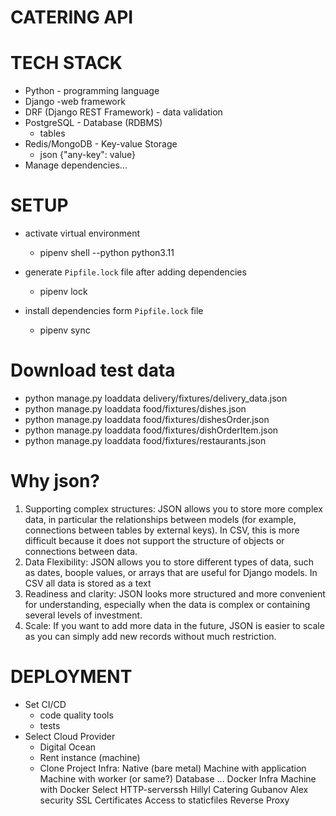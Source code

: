 # CATERING API

# TECH STACK

- Python - programming language
- Django -web framework
- DRF (Django REST Framework) - data validation
- PostgreSQL - Database (RDBMS)
  - tables
- Redis/MongoDB - Key-value Storage
  - json {"any-key": value}
- Manage dependencies...

# SETUP
- activate virtual environment
  - pipenv shell --python python3.11


- generate `Pipfile.lock` file after adding dependencies 
  - pipenv lock
  

- install dependencies form `Pipfile.lock` file
  - pipenv sync

# Download test data
- python manage.py loaddata delivery/fixtures/delivery_data.json
- python manage.py loaddata food/fixtures/dishes.json
- python manage.py loaddata food/fixtures/dishesOrder.json
- python manage.py loaddata food/fixtures/dishOrderItem.json
- python manage.py loaddata food/fixtures/restaurants.json

# Why json?
1. Supporting complex structures: JSON allows you to store more complex data, in particular the relationships between models (for example, connections between tables by external keys). In CSV, this is more difficult because it does not support the structure of objects or connections between data.
2. Data Flexibility: JSON allows you to store different types of data, such as dates, boople values, or arrays that are useful for Django models. In CSV all data is stored as a text
3. Readiness and clarity: JSON looks more structured and more convenient for understanding, especially when the data is complex or containing several levels of investment.
4. Scale: If you want to add more data in the future, JSON is easier to scale as you can simply add new records without much restriction.

# DEPLOYMENT
- Set CI/CD
    - code quality tools
    - tests
- Select Cloud Provider
    - Digital Ocean
    - Rent instance (machine)
    - Clone Project
Infra:
Native (bare metal)
Machine with application
Machine with worker (or same?)
Database
...
Docker Infra
Machine with Docker
Select HTTP-serverssh Hillyl Catering Gubanov Alex
security
SSL Certificates
Access to staticfiles
Reverse Proxy


<!-- ### Loading Test Data (Fixtures)

To load mock data for the models: 
`DishOrderItem` 
`DishesOrder` 
`User` 
`DeliveryDishesOrder` 


1. Ensure the fixture file is located at `products/fixtures/.....`.
2. Run the following command to load the data:

   ```bash
   python manage.py loaddata fixtures/logistic_fixture.json
   python manage.py loaddata fixtures/dish_order_fixture.json
   python manage.py loaddata fixtures/user_fixtures.json
   python manage.py loaddata fixtures/dish_order_item_fixture.json
   ```

3. After the data is loaded, the model will be populated with test data.

**Note:** Ensure that restaurants `Melange` and `Bueno` are present and have been populated, 
along with the dishes `Пицца`, `Суши` and `Салат`.

You can use JSON fixtures like this in your project to easily update and manage test data. -->